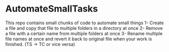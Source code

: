 # AutomateSmallTasks
This repo contains small chunks of code to automate small things
1- Create a file and copy that file to multiple folders in a directory at once
2- Remove a file with a certain name from multiple folders at once
3- Rename multiple file names at once and revert it back to original file when 
   your work is finished. (TS -> TC or vice versa)
